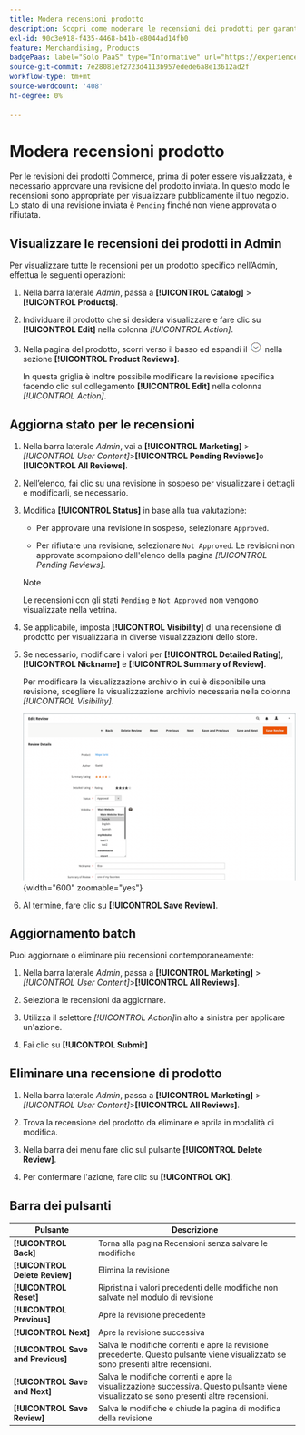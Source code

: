 ```yaml
---
title: Modera recensioni prodotto
description: Scopri come moderare le recensioni dei prodotti per garantire che quelle inviate siano appropriate per la visualizzazione pubblica del tuo store.
exl-id: 90c3e918-f435-4468-b41b-e8044ad14fb0
feature: Merchandising, Products
badgePaas: label="Solo PaaS" type="Informative" url="https://experienceleague.adobe.com/it/docs/commerce/user-guides/product-solutions" tooltip="Applicabile solo ai progetti Adobe Commerce on Cloud (infrastruttura PaaS gestita da Adobe) e ai progetti on-premise."
source-git-commit: 7e28081ef2723d4113b957edede6a8e13612ad2f
workflow-type: tm+mt
source-wordcount: '408'
ht-degree: 0%

---
```


# Modera recensioni prodotto

Per le revisioni dei prodotti Commerce, prima di poter essere visualizzata, è necessario approvare una revisione del prodotto inviata. In questo modo le recensioni sono appropriate per visualizzare pubblicamente il tuo negozio. Lo stato di una revisione inviata è `Pending` finché non viene approvata o rifiutata.

## Visualizzare le recensioni dei prodotti in Admin

Per visualizzare tutte le recensioni per un prodotto specifico nell’Admin, effettua le seguenti operazioni:

1. Nella barra laterale _Admin_, passa a **[!UICONTROL Catalog]** > **[!UICONTROL Products]**.

1. Individuare il prodotto che si desidera visualizzare e fare clic su **[!UICONTROL Edit]** nella colonna _[!UICONTROL Action]_.

1. Nella pagina del prodotto, scorri verso il basso ed espandi il ![selettore di espansione](../assets/icon-display-expand.png) nella sezione **[!UICONTROL Product Reviews]**.

   In questa griglia è inoltre possibile modificare la revisione specifica facendo clic sul collegamento **[!UICONTROL Edit]** nella colonna _[!UICONTROL Action]_.

## Aggiorna stato per le recensioni

1. Nella barra laterale _Admin_, vai a **[!UICONTROL Marketing]** > _[!UICONTROL User Content]_>**[!UICONTROL Pending Reviews]**&#x200B;o **[!UICONTROL All Reviews]**.

1. Nell’elenco, fai clic su una revisione in sospeso per visualizzare i dettagli e modificarli, se necessario.

1. Modifica **[!UICONTROL Status]** in base alla tua valutazione:

   - Per approvare una revisione in sospeso, selezionare `Approved`.

   - Per rifiutare una revisione, selezionare `Not Approved`. Le revisioni non approvate scompaiono dall&#39;elenco della pagina _[!UICONTROL Pending Reviews]_.

   >[!NOTE]
   >
   >Le recensioni con gli stati `Pending` e `Not Approved` non vengono visualizzate nella vetrina.

1. Se applicabile, imposta **[!UICONTROL Visibility]** di una recensione di prodotto per visualizzarla in diverse visualizzazioni dello store.

1. Se necessario, modificare i valori per **[!UICONTROL Detailed Rating]**, **[!UICONTROL Nickname]** e **[!UICONTROL Summary of Review]**.

   Per modificare la visualizzazione archivio in cui è disponibile una revisione, scegliere la visualizzazione archivio necessaria nella colonna _[!UICONTROL Visibility]_.

   ![Modifica pagina di revisione](./assets/edit-review-page.png){width="600" zoomable="yes"}

1. Al termine, fare clic su **[!UICONTROL Save Review]**.

## Aggiornamento batch

Puoi aggiornare o eliminare più recensioni contemporaneamente:

1. Nella barra laterale _Admin_, passa a **[!UICONTROL Marketing]** > _[!UICONTROL User Content]_>**[!UICONTROL All Reviews]**.

1. Seleziona le recensioni da aggiornare.

1. Utilizza il selettore _[!UICONTROL Action]_&#x200B;in alto a sinistra per applicare un&#39;azione.

1. Fai clic su **[!UICONTROL Submit]**

## Eliminare una recensione di prodotto

1. Nella barra laterale _Admin_, passa a **[!UICONTROL Marketing]** > _[!UICONTROL User Content]_>**[!UICONTROL All Reviews]**.

1. Trova la recensione del prodotto da eliminare e aprila in modalità di modifica.

1. Nella barra dei menu fare clic sul pulsante **[!UICONTROL Delete Review]**.

1. Per confermare l&#39;azione, fare clic su **[!UICONTROL OK]**.

## Barra dei pulsanti

| Pulsante | Descrizione |
|----------|--------------|
| **[!UICONTROL Back]** | Torna alla pagina Recensioni senza salvare le modifiche |
| **[!UICONTROL Delete Review]** | Elimina la revisione |
| **[!UICONTROL Reset]** | Ripristina i valori precedenti delle modifiche non salvate nel modulo di revisione |
| **[!UICONTROL Previous]** | Apre la revisione precedente |
| **[!UICONTROL Next]** | Apre la revisione successiva |
| **[!UICONTROL Save and Previous]** | Salva le modifiche correnti e apre la revisione precedente. Questo pulsante viene visualizzato se sono presenti altre recensioni. |
| **[!UICONTROL Save and Next]** | Salva le modifiche correnti e apre la visualizzazione successiva. Questo pulsante viene visualizzato se sono presenti altre recensioni. |
| **[!UICONTROL Save Review]** | Salva le modifiche e chiude la pagina di modifica della revisione |
